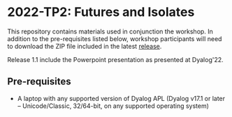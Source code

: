 # 2022-TP2: Futures and Isolates
This repository contains materials used in conjunction the workshop. In addition to the pre-requisites listed below, workshop participants will need to download the ZIP file included in the latest [release](https://github.com/dyalog-training/2022-TP2/releases).

Release 1.1 include the Powerpoint presentation as presented at Dyalog'22.

## Pre-requisites

- A laptop with any supported version of Dyalog APL (Dyalog v17.1 or later – Unicode/Classic, 32/64-bit, on any supported operating system)
